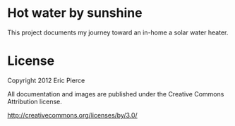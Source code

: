 Hot water by sunshine
=====================

This project documents my journey toward an in-home a solar water heater.

License
=======

Copyright 2012 Eric Pierce

All documentation and images are published under the Creative Commons
Attribution license.

http://creativecommons.org/licenses/by/3.0/

